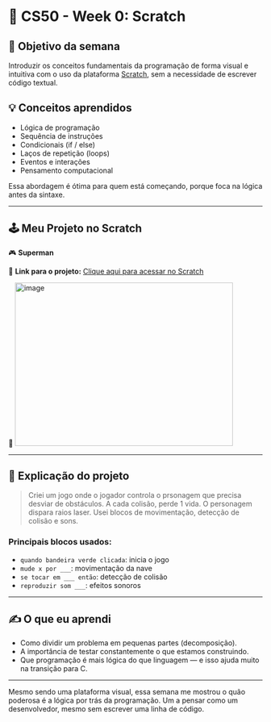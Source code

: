 # 🧠 CS50 - Week 0: Scratch

## 🎯 Objetivo da semana

Introduzir os conceitos fundamentais da programação de forma visual e intuitiva com o uso da plataforma [Scratch](https://scratch.mit.edu), sem a necessidade de escrever código textual.

## 💡 Conceitos aprendidos

- Lógica de programação
- Sequência de instruções
- Condicionais (if / else)
- Laços de repetição (loops)
- Eventos e interações
- Pensamento computacional

Essa abordagem é ótima para quem está começando, porque foca na lógica antes da sintaxe.

---

## 🕹️ Meu Projeto no Scratch

🎮 **Superman** 

🔗 **Link para o projeto:** [Clique aqui para acessar no Scratch]([https://scratch.mit.edu/](https://scratch.mit.edu/projects/1198431777))

📸 
<img width="432" height="324" alt="image" src="https://github.com/user-attachments/assets/57429c73-ccca-44ca-a143-2d82f27265f8" />


---

## 🧩 Explicação do projeto

> Criei um jogo onde o jogador controla o prsonagem que precisa desviar de obstáculos. A cada colisão, perde 1 vida. O personagem dispara raios laser. Usei blocos de movimentação, detecção de colisão e sons.

### Principais blocos usados:
- `quando bandeira verde clicada`: inicia o jogo
- `mude x por ___`: movimentação da nave
- `se tocar em ___ então`: detecção de colisão
- `reproduzir som ___`: efeitos sonoros

---

## ✍️ O que eu aprendi

- Como dividir um problema em pequenas partes (decomposição).
- A importância de testar constantemente o que estamos construindo.
- Que programação é mais lógica do que linguagem — e isso ajuda muito na transição para C.

---

Mesmo sendo uma plataforma visual, essa semana me mostrou o quão poderosa é a lógica por trás da programação. Um a pensar como um desenvolvedor, mesmo sem escrever uma linha de código.

